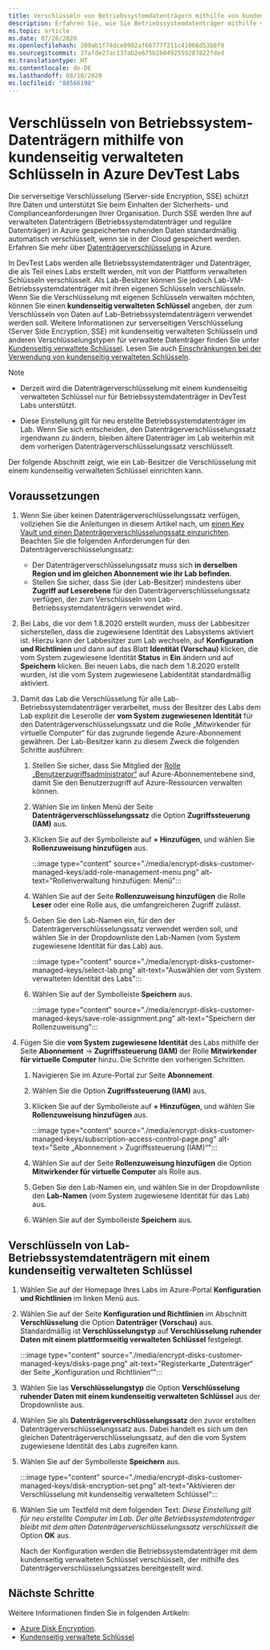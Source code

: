 ```yaml
---
title: Verschlüsseln von Betriebssystemdatenträgern mithilfe von kundenseitig verwalteten Schlüsseln in Azure DevTest Labs
description: Erfahren Sie, wie Sie Betriebssystemdatenträger mithilfe von kundenseitig verwalteten Schlüsseln in Azure DevTest Labs verschlüsseln.
ms.topic: article
ms.date: 07/28/2020
ms.openlocfilehash: 209ab1f74dce0982af66777f211c41066d53b8f9
ms.sourcegitcommit: 37afde27ac137ab2e675b2b0492559287822fded
ms.translationtype: HT
ms.contentlocale: de-DE
ms.lasthandoff: 08/18/2020
ms.locfileid: "88566198"
---
```

# <a name="encrypt-operating-system-os-disks-using-customer-managed-keys-in-azure-devtest-labs"></a>Verschlüsseln von Betriebssystem-Datenträgern mithilfe von kundenseitig verwalteten Schlüsseln in Azure DevTest Labs
Die serverseitige Verschlüsselung (Server-side Encryption, SSE) schützt Ihre Daten und unterstützt Sie beim Einhalten der Sicherheits- und Complianceanforderungen Ihrer Organisation. Durch SSE werden Ihre auf verwalteten Datenträgern (Betriebssystemdatenträger und reguläre Datenträger) in Azure gespeicherten ruhenden Daten standardmäßig automatisch verschlüsselt, wenn sie in der Cloud gespeichert werden. Erfahren Sie mehr über [Datenträgerverschlüsselung](../virtual-machines/windows/disk-encryption.md) in Azure. 

In DevTest Labs werden alle Betriebssystemdatenträger und Datenträger, die als Teil eines Labs erstellt werden, mit von der Plattform verwalteten Schlüsseln verschlüsselt. Als Lab-Besitzer können Sie jedoch Lab-VM-Betriebssystemdatenträger mit ihren eigenen Schlüsseln verschlüsseln. Wenn Sie die Verschlüsselung mit eigenen Schlüsseln verwalten möchten, können Sie einen **kundenseitig verwalteten Schlüssel** angeben, der zum Verschlüsseln von Daten auf Lab-Betriebssystemdatenträgern verwendet werden soll. Weitere Informationen zur serverseitigen Verschlüsselung (Server Side Encryption, SSE) mit kundenseitig verwalteten Schlüsseln und anderen Verschlüsselungstypen für verwaltete Datenträger finden Sie unter [Kundenseitig verwaltete Schlüssel](../virtual-machines/windows/disk-encryption.md#customer-managed-keys). Lesen Sie auch [Einschränkungen bei der Verwendung von kundenseitig verwalteten Schlüsseln](../virtual-machines/windows/disks-enable-customer-managed-keys-portal.md#restrictions).


> [!NOTE]
> - Derzeit wird die Datenträgerverschlüsselung mit einem kundenseitig verwalteten Schlüssel nur für Betriebssystemdatenträger in DevTest Labs unterstützt. 
> 
> - Diese Einstellung gilt für neu erstellte Betriebssystemdatenträger im Lab. Wenn Sie sich entscheiden, den Datenträgerverschlüsselungssatz irgendwann zu ändern, bleiben ältere Datenträger im Lab weiterhin mit dem vorherigen Datenträgerverschlüsselungssatz verschlüsselt. 

Der folgende Abschnitt zeigt, wie ein Lab-Besitzer die Verschlüsselung mit einem kundenseitig verwalteten Schlüssel einrichten kann.

## <a name="pre-requisites"></a>Voraussetzungen

1. Wenn Sie über keinen Datenträgerverschlüsselungssatz verfügen, vollziehen Sie die Anleitungen in diesem Artikel nach, um [einen Key Vault und einen Datenträgerverschlüsselungssatz einzurichten](../virtual-machines/windows/disks-enable-customer-managed-keys-portal.md#set-up-your-azure-key-vault). Beachten Sie die folgenden Anforderungen für den Datenträgerverschlüsselungssatz: 

    - Der Datenträgerverschlüsselungssatz muss sich **in derselben Region und im gleichen Abonnement wie ihr Lab befinden**. 
    - Stellen Sie sicher, dass Sie (der Lab-Besitzer) mindestens über **Zugriff auf Leserebene** für den Datenträgerverschlüsselungssatz verfügen, der zum Verschlüsseln von Lab-Betriebssystemdatenträgern verwendet wird. 
2. Bei Labs, die vor dem 1.8.2020 erstellt wurden, muss der Labbesitzer sicherstellen, dass die zugewiesene Identität des Labsystems aktiviert ist. Hierzu kann der Labbesitzer zum Lab wechseln, auf **Konfiguration und Richtlinien** und dann auf das Blatt **Identität (Vorschau)** klicken, die vom System zugewiesene Identität **Status** in **Ein** ändern und auf **Speichern** klicken. Bei neuen Labs, die nach dem 1.8.2020 erstellt wurden, ist die vom System zugewiesene Labidentität standardmäßig aktiviert. 
3. Damit das Lab die Verschlüsselung für alle Lab-Betriebssystemdatenträger verarbeitet, muss der Besitzer des Labs dem Lab explizit die Leserolle der **vom System zugewiesenen Identität** für den Datenträgerverschlüsselungssatz und die Rolle „Mitwirkender für virtuelle Computer“ für das zugrunde liegende Azure-Abonnement gewähren. Der Lab-Besitzer kann zu diesem Zweck die folgenden Schritte ausführen:

   
    1. Stellen Sie sicher, dass Sie Mitglied der [Rolle „Benutzerzugriffsadministrator“](../role-based-access-control/built-in-roles.md#user-access-administrator) auf Azure-Abonnementebene sind, damit Sie den Benutzerzugriff auf Azure-Ressourcen verwalten können. 
    1. Wählen Sie im linken Menü der Seite **Datenträgerverschlüsselungssatz** die Option **Zugriffssteuerung (IAM)** aus. 
    1. Klicken Sie auf der Symbolleiste auf **+ Hinzufügen**, und wählen Sie **Rollenzuweisung hinzufügen** aus.  

        :::image type="content" source="./media/encrypt-disks-customer-managed-keys/add-role-management-menu.png" alt-text="Rollenverwaltung hinzufügen: Menü":::
    1. Wählen Sie auf der Seite **Rollenzuweisung hinzufügen** die Rolle **Leser** oder eine Rolle aus, die umfangreicheren Zugriff zulässt. 
    1. Geben Sie den Lab-Namen ein, für den der Datenträgerverschlüsselungssatz verwendet werden soll, und wählen Sie in der Dropdownliste den Lab-Namen (vom System zugewiesene Identität für das Lab) aus. 
    
        :::image type="content" source="./media/encrypt-disks-customer-managed-keys/select-lab.png" alt-text="Auswählen der vom System verwalteten Identität des Labs":::        
    1. Wählen Sie auf der Symbolleiste **Speichern** aus. 

        :::image type="content" source="./media/encrypt-disks-customer-managed-keys/save-role-assignment.png" alt-text="Speichern der Rollenzuweisung":::
3. Fügen Sie die **vom System zugewiesene Identität** des Labs mithilfe der Seite **Abonnement** -> **Zugriffssteuerung (IAM)** der Rolle **Mitwirkender für virtuelle Computer** hinzu. Die Schritte den vorherigen Schritten. 

    
    1. Navigieren Sie im Azure-Portal zur Seite **Abonnement**. 
    1. Wählen Sie die Option **Zugriffssteuerung (IAM)** aus. 
    1. Klicken Sie auf der Symbolleiste auf **+ Hinzufügen**, und wählen Sie **Rollenzuweisung hinzufügen** aus. 
    
        :::image type="content" source="./media/encrypt-disks-customer-managed-keys/subscription-access-control-page.png" alt-text="Seite „Abonnement > Zugriffssteuerung (IAM)“":::
    1. Wählen Sie auf der Seite **Rollenzuweisung hinzufügen** die Option **Mitwirkender für virtuelle Computer** als Rolle aus.
    1. Geben Sie den Lab-Namen ein, und wählen Sie in der Dropdownliste den **Lab-Namen** (vom System zugewiesene Identität für das Lab) aus. 
    1. Wählen Sie auf der Symbolleiste **Speichern** aus. 

## <a name="encrypt-lab-os-disks-with-a-customer-managed-key"></a>Verschlüsseln von Lab-Betriebssystemdatenträgern mit einem kundenseitig verwalteten Schlüssel 

1. Wählen Sie auf der Homepage Ihres Labs im Azure-Portal **Konfiguration und Richtlinien** im linken Menü aus. 
1. Wählen Sie auf der Seite **Konfiguration und Richtlinien** im Abschnitt **Verschlüsselung** die Option **Datenträger (Vorschau)** aus. Standardmäßig ist **Verschlüsselungstyp** auf **Verschlüsselung ruhender Daten mit einem plattformseitig verwalteten Schlüssel** festgelegt.

    :::image type="content" source="./media/encrypt-disks-customer-managed-keys/disks-page.png" alt-text="Registerkarte „Datenträger“ der Seite „Konfiguration und Richtlinien“":::
1. Wählen Sie las **Verschlüsselungstyp** die Option **Verschlüsselung ruhender Daten mit einem kundenseitig verwalteten Schlüssel** aus der Dropdownliste aus. 
1. Wählen Sie als **Datenträgerverschlüsselungssatz** den zuvor erstellten Datenträgerverschlüsselungssatz aus. Dabei handelt es sich um den gleichen Datenträgerverschlüsselungssatz, auf den die vom System zugewiesene Identität des Labs zugreifen kann.
1. Wählen Sie auf der Symbolleiste **Speichern** aus. 

    :::image type="content" source="./media/encrypt-disks-customer-managed-keys/disk-encryption-set.png" alt-text="Aktivieren der Verschlüsselung mit kundenseitig verwaltetem Schlüssel":::
1. Wählen Sie um Textfeld mit dem folgenden Text: *Diese Einstellung gilt für neu erstellte Computer im Lab. Der alte Betriebssystemdatenträger bleibt mit dem alten Datenträgerverschlüsselungssatz verschlüsselt* die Option **OK** aus. 

    Nach der Konfiguration werden die Betriebssystemdatenträger mit dem kundenseitig verwalteten Schlüssel verschlüsselt, der mithilfe des Datenträgerverschlüsselungssatzes bereitgestellt wird. 

## <a name="next-steps"></a>Nächste Schritte
Weitere Informationen finden Sie in folgenden Artikeln: 

- [Azure Disk Encryption](../virtual-machines/windows/disk-encryption.md). 
- [Kundenseitig verwaltete Schlüssel](../virtual-machines/windows/disk-encryption.md#customer-managed-keys) 
